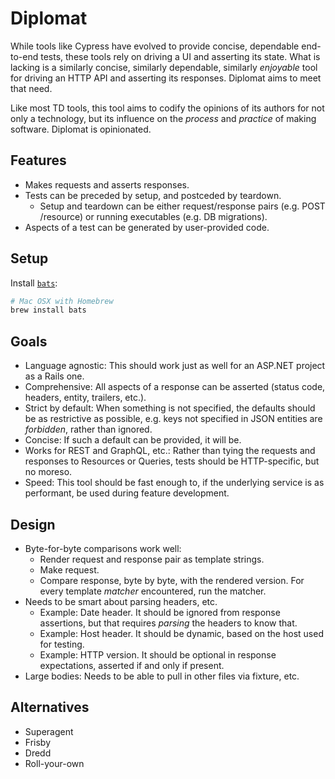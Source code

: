 # Diplomat

While tools like Cypress have evolved to provide concise, dependable end-to-end tests, these tools rely on driving a UI and asserting its state. What is lacking is a similarly concise, similarly dependable, similarly _enjoyable_ tool for driving an HTTP API and asserting its responses. Diplomat aims to meet that need.

Like most TD tools, this tool aims to codify the opinions of its authors for not only a technology, but its influence on the _process_ and _practice_ of making software. Diplomat is opinionated.

## Features

- Makes requests and asserts responses.
- Tests can be preceded by setup, and postceded by teardown.
  - Setup and teardown can be either request/response pairs (e.g. POST /resource) or running executables (e.g. DB migrations).
- Aspects of a test can be generated by user-provided code.

## Setup

Install [`bats`](https://github.com/sstephenson/bats):

```sh
# Mac OSX with Homebrew
brew install bats
```

## Goals

- Language agnostic: This should work just as well for an ASP.NET project as a Rails one.
- Comprehensive: All aspects of a response can be asserted (status code, headers, entity, trailers, etc.).
- Strict by default: When something is not specified, the defaults should be as restrictive as possible, e.g. keys not specified in JSON entities are _forbidden_, rather than ignored.
- Concise: If such a default can be provided, it will be.
- Works for REST and GraphQL, etc.: Rather than tying the requests and responses to Resources or Queries, tests should be HTTP-specific, but no moreso.
- Speed: This tool should be fast enough to, if the underlying service is as performant, be used during feature development.

## Design

- Byte-for-byte comparisons work well:
  - Render request and response pair as template strings.
  - Make request.
  - Compare response, byte by byte, with the rendered version. For every template _matcher_ encountered, run the matcher.
- Needs to be smart about parsing headers, etc.
  - Example: Date header. It should be ignored from response assertions, but that requires _parsing_ the headers to know that.
  - Example: Host header. It should be dynamic, based on the host used for testing.
  - Example: HTTP version. It should be optional in response expectations, asserted if and only if present.
- Large bodies: Needs to be able to pull in other files via fixture, etc.

## Alternatives

- Superagent
- Frisby
- Dredd
- Roll-your-own
